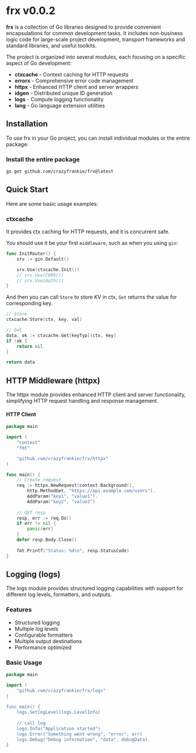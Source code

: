# frx v0.0.2

**frx** is a collection of Go libraries designed to provide convenient encapsulations for common development tasks. It includes non-business logic code for large-scale project development, transport frameworks and standard libraries, and useful toolkits.

The project is organized into several modules, each focusing on a specific aspect of Go development:

- **ctxcache** - Context caching for HTTP requests
- **errorx** - Comprehensive error code management
- **httpx** - Enhanced HTTP client and server wrappers
- **idgen** - Distributed unique ID generation
- **logs** - Compute logging functionality
- **lang** - Go language extension utilities

## Installation

To use frx in your Go project, you can install individual modules or the entire package:

### Install the entire package

```bash
go get github.com/crazyfrankie/frx@latest
```

## Quick Start

Here are some basic usage examples:

### ctxcache
It provides ctx caching for HTTP requests, and it is concurrent safe.

You should use it be your first `middleware`, such as when you using `gin`:

```go
func InitRouter() {
    srv := gin.Default()

    srv.Use(ctxcache.Init())
    // srv.Use(CORS())
    // srv.Use(Auth())
}
```

And then you can call `Store` to store KV in ctx, `Get` returns the value for corresponding key.

```go
// Store
ctxcache.Store(ctx, key, val)

// Get
data, ok := ctxcache.Get[keyTyp](ctx, key)
if !ok {
	return nil
}

return data
```



## HTTP Middleware (httpx)

The httpx module provides enhanced HTTP client and server functionality, simplifying HTTP request handling and response management.

#### HTTP Client

```go
package main

import (
    "context"
    "fmt"

    "github.com/crazyfrankie/frx/httpx"
)

func main() {
    // Create request
    req := httpx.NewRequest(context.Background(),
		http.MethodGet, "https://api.example.com/users").
		AddParam("key1", "value1").
		AddParam("key2", "value2")
    
    // GET resp
    resp, err := req.Do()
    if err != nil {
        panic(err)
    }
    defer resp.Body.Close()
    
    fmt.Printf("Status: %d\n", resp.StatusCode)
}
```

## 

## Logging (logs)

The logs module provides structured logging capabilities with support for different log levels, formatters, and outputs.

### Features

- Structured logging
- Multiple log levels
- Configurable formatters
- Multiple output destinations
- Performance optimized

### Basic Usage

```go
package main

import (
    "github.com/crazyfrankie/frx/logs"
)
`
func main() {
    logs.SetlogLevel(logs.LevelInfo)
    
    // call log
    logs.Info("Application started")
    logs.Error("Something went wrong", "error", err)
    logs.Debug("Debug information", "data", debugData)
}
```